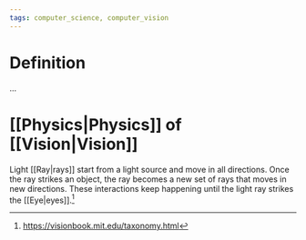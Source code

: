 ```yaml
---
tags: computer_science, computer_vision
---
```


# Definition

...

# [[Physics|Physics]] of [[Vision|Vision]]

Light [[Ray|rays]] start from a light source and move in all directions. Once the ray strikes an object, the ray becomes a new set of rays that moves in new directions. These interactions keep happening until the light ray strikes the [[Eye|eyes]].[^1]

[^1]: https://visionbook.mit.edu/taxonomy.html